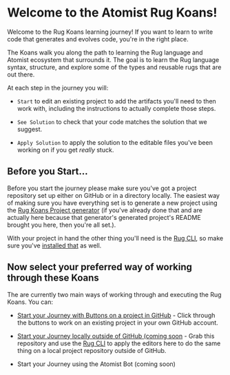 # Welcome to the Atomist Rug Koans!

Welcome to the Rug Koans learning journey! If you want to learn to write code that generates and evolves code, you're in the right place.

The Koans walk you along the path to learning the Rug language and Atomist ecosystem that surrounds it. The goal is to learn the Rug language syntax, structure, and explore some of the types and reusable rugs that are out there.

At each step in the journey you will:

- `Start` to edit an existing project to add the artifacts you'll need to then work with, including the instructions to actually complete those steps.

- `See Solution` to check that your code matches the solution that we suggest.

- `Apply Solution` to apply the solution to the editable files you've been working on if you get *really* stuck.

## Before you Start...

Before you start the journey please make sure you've got a project repository set up either on GitHub or in a directory locally. The easiest way of making sure you have everything set is to generate a new project using the [Rug Koans Project generator](https://github.com/atomist-rugs/rug-koans-project) (if you've already done that and are actually here because that generator's generated project's README brought you here, then you're all set.).

With your project in hand the other thing you'll need is the [Rug CLI][rug-cli], so make sure you've [installed that][rug-cli] as well.

[rug-cli]: http://docs.atomist.com/rug/rug-cli/rug-cli-install/

## Now select your preferred way of working through these Koans

The are currently two main ways of working through and executing the Rug Koans. You can:

- [Start your Journey with Buttons on a project in GitHub](koansbuttons.md) - Click through the buttons to work on an existing project in your own GitHub account.

- [Start your Journey locally outside of GitHub (coming soon](koanscli.md) - Grab this repository and use the [Rug CLI][rug-cli] to apply the editors here to do the same thing on a local project repository outside of GitHub.

- Start your Journey using the Atomist Bot (coming soon)

[rug-cli]: http://docs.atomist.com/rug/rug-cli/rug-cli-install/
